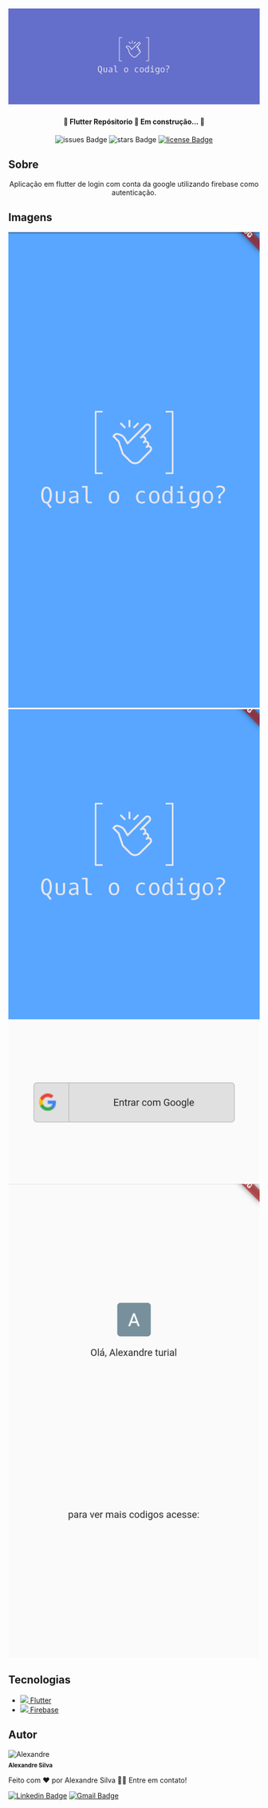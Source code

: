 
<h1 align="center">
  <img alt="Qual o codigo" title="Qual o codigo" src="https://github.com/alexandreturial/qual_o_codigo/raw/main/assets/images/banner.png" />
</h1>
  
  <h4 align="center"> 
	🚧  Flutter Repósitorio 🚀 Em construção...  🚧
  </h4>

  <div align="center">
 
  ![issues Badge](https://img.shields.io/github/issues/alexandreturial/qual_o_codigo?color=%231389FD&style=flat-square)
  ![stars Badge](https://img.shields.io/github/stars/alexandreturial/qual_o_codigo?color=%231389FD&style=flat-square)
  [![license Badge](https://img.shields.io/badge/License-Apache--2.0-%231389FD?style=flat-square)](https://github.com/alexandreturial/qual_o_codigo/blob/main/LICENSE)
 
  </div>

  
  <h2>Sobre</h2>
  
  <p align="center">
    Aplicação em flutter de login com conta da google utilizando firebase como autenticação.
  </p>

  <h2>Imagens</h2>
  
  <div>
    <img alt="tela1" src="https://github.com/alexandreturial/qual_o_codigo/blob/login_com_google/assets/images/Screenshot_20210720-105600.png" height="height: 500px;" />
    <img alt="tela2"src="https://github.com/alexandreturial/qual_o_codigo/blob/login_com_google/assets/images/Screenshot_20210720-110651.png" height="height: 500px;" />
    <img alt="tela3" src="https://github.com/alexandreturial/qual_o_codigo/blob/login_com_google/assets/images/Screenshot_20210720-110800.png" height="height: 500px;" />
  </div>


  <h2>Tecnologias</h2>
    <ul>
      <li>
        <a href="https://flutter.dev/">
          <img src="https://cdn.iconscout.com/icon/free/png-512/flutter-2038877-1720090.png" width="15px;"/>
          Flutter
        </a>
      </li>
      <li>
        <a href="https://firebase.google.com/">
          <img
            src="https://img.icons8.com/color/452/firebase.png" width="15px;"/>
          Firebase
        </a>
      </li>
    </ul>
  
  <h2>Autor</h2>
  <div>
    <img styles=border-radius:50px; src="https://avatars.githubusercontent.com/u/29807033?s=400&u=3c349b78c5dbbb9f6eff2719d64a726ad77e0dc1&v=4"  width="100px;" alt="Alexandre"/>
    <br />
    <sub><b>Alexandre Silva</b></sub>
  </div>
  
  Feito com ❤️ por Alexandre Silva 👋🏽 Entre em contato!

  [![Linkedin Badge](https://img.shields.io/badge/-Alexandre_silva-%230c93e4?style=for-the-badge&logo=LinkedIn)](https://www.linkedin.com/in/alexandre-silva-turial-62324a134/)
  [![Gmail Badge](https://img.shields.io/badge/-aleturial8%40gmail.com-%23EA4335?style=for-the-badge&logo=Gmail&logoColor=white&)](mailto:aleturial8@gmail.com)


 